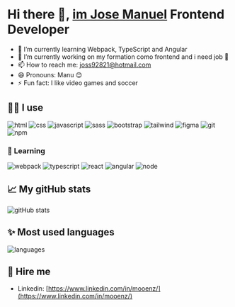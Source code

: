 # **Hi there** 👋, [im Jose Manuel](https://mooenz.github.io/curriculum-vitae) Frontend Developer

<!--
- 👯 I’m looking to collaborate on ...
- 🤔 I’m looking for help with ...
- 💬 Ask me about ...
-->

- 🌱 I’m currently learning Webpack, TypeScript and Angular
- 🔭 I’m currently working on my formation como frontend and i need job 🙏
- 📫 How to reach me: joss92821@hotmail.com
- 😄 Pronouns: Manu 😊
- ⚡ Fun fact: I like video games and soccer

## 💪🏼 **I use**

![html](https://img.shields.io/badge/HTML5-E34F26?style=flat-square&logo=html5&logoColor=white)
![css](https://img.shields.io/badge/CSS3-1572B6?style=flat-square&logo=css3&logoColor=white)
![javascript](https://img.shields.io/badge/JAVASCRIPT-333?style=flat-square&logo=javascript&logoColor=#F7DF1E)
![sass](https://img.shields.io/badge/SASS-CC6699?style=flat-square&logo=sass&logoColor=white)
![bootstrap](https://img.shields.io/badge/BOOTSTRAP-7952B3?style=flat-square&logo=bootstrap&logoColor=white)
![tailwind](https://img.shields.io/badge/TAILWIND-06B6D4?style=flat-square&logo=Tailwind%20CSS&logoColor=white)
![figma](https://img.shields.io/badge/FIGMA-F24E1E?style=flat-square&logo=figma&logoColor=white)
![git](https://img.shields.io/badge/GIT-F05032?style=flat-square&logo=git&logoColor=white)
![npm](https://img.shields.io/badge/NPM-CB3837?style=flat-square&logo=npm&logoColor=white)

### 🚀 **Learning**

![webpack](https://img.shields.io/badge/WEBPACK-8DD6F9?style=flat-square&logo=webpack&logoColor=222)
![typescript](https://img.shields.io/badge/TYPESCRIPT-3178C6?style=flat-square&logo=typeScript&logoColor=white)
![react](https://img.shields.io/badge/REACT-61DAFB?style=flat-square&logo=react&logoColor=white)
![angular](https://img.shields.io/badge/ANGULAR-DD0031?style=flat-square&logo=angular&logoColor=white)
![node](https://img.shields.io/badge/NODE-339933?style=flat-square&logo=node.js&logoColor=white)

## 📈 **My gitHub stats**

![gitHub stats](https://github-readme-stats.vercel.app/api?username=mooenz&show_icons=true)

## ✨ **Most used languages**

![languages](https://github-readme-stats.vercel.app/api/top-langs/?username=mooenz&theme=blue-green)

## 💖 **Hire me**

- Linkedin: [https://www.linkedin.com/in/mooenz/](https://www.linkedin.com/in/mooenz/)
